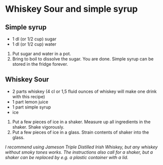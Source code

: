 # Whiskey Sour and simple syrup

## Simple syrup

* 1 dl (or 1/2 cup) sugar
* 1 dl (or 1/2 cup) water

1. Put sugar and water in a pot.
2. Bring to boil to dissolve the sugar.
You are done. Simple syrup can be stored in the fridge forever.

## Whiskey Sour
* 2 parts whiskey (4 cl or 1,5 fluid ounces of whiskey will make one drink with this recipe)
* 1 part lemon juice
* 1 part simple syrup
* ice

1. Put a few pieces of ice in a shaker. Measure up all ingredients in the shaker. Shake vigorously.
2. Put a few pieces of ice in a glass. Strain contents of shaker into the glass.

*I recommend using Jameson Triple Distilled Irish Whiskey, but any whiskey without smoky tones works. The instructions also call for a shaker, but a shaker can be replaced by e.g. a plastic container with a lid.*
